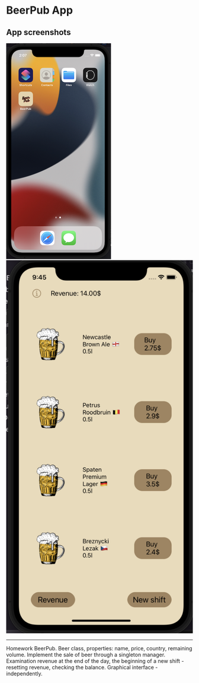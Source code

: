 #  BeerPub App

## App screenshots

![appicon](https://github.com/samoilovVad/BeerPub/blob/master/BeerPub/View/Assets.xcassets/Screenshot1.imageset/Screenshot%202022-08-21%20at%2014.07.14.png)![image](https://github.com/samoilovVad/BeerPub/blob/master/BeerPub/View/Assets.xcassets/Screenshot2.imageset/Screenshot%202022-08-23%20at%2021.45.23.png)
***
Homework BeerPub.  Beer class, properties: name, price, country, remaining volume.
Implement the sale of beer through a singleton manager.  Examination
revenue at the end of the day, the beginning of a new shift - resetting revenue,
checking the balance.  Graphical interface - independently.
